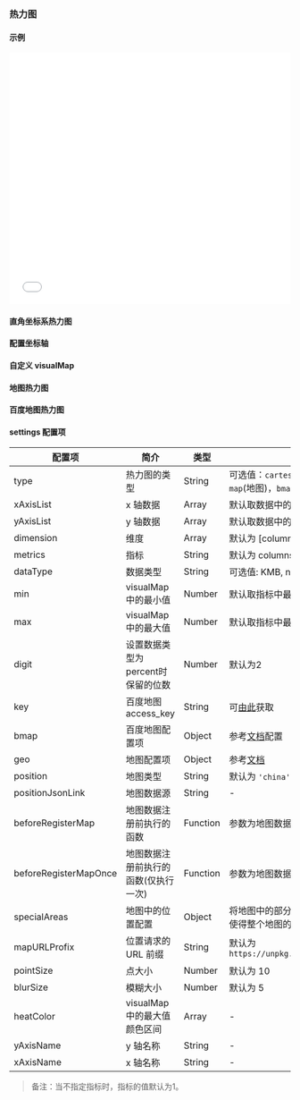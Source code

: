 ### 热力图

#### 示例

<iframe width="100%" height="450" src="//jsfiddle.net/vue_echarts/mfagszmL/embedded/result,html,js/?bodyColor=fff" allowfullscreen="allowfullscreen" frameborder="0"></iframe>

#### 直角坐标系热力图

<vuep template="#cartesian-heatmap"></vuep>

<script v-pre type="text/x-template" id="cartesian-heatmap">
<template>
  <ve-heatmap :data="chartData"></ve-heatmap>
</template>

<script>
  module.exports = {
    created: function () {
      this.chartData = {
        columns: ['时间', '地点', '人数'],
        rows: [
          { '时间': '星期一', '地点': '北京', '人数': 1000 },
          { '时间': '星期二', '地点': '上海', '人数': 400 },
          { '时间': '星期三', '地点': '杭州', '人数': 800 },
          { '时间': '星期二', '地点': '深圳', '人数': 200 },
          { '时间': '星期三', '地点': '长春', '人数': 100 },
          { '时间': '星期五', '地点': '南京', '人数': 300 },
          { '时间': '星期四', '地点': '江苏', '人数': 800 },
          { '时间': '星期一', '地点': '北京', '人数': 700 },
          { '时间': '星期三', '地点': '上海', '人数': 300 },
          { '时间': '星期二', '地点': '杭州', '人数': 500 }
        ]
      }
    }
  }
</script>
</script>

#### 配置坐标轴

<vuep template="#axis-settings"></vuep>

<script v-pre type="text/x-template" id="axis-settings">
<template>
  <ve-heatmap :data="chartData" :settings="chartSettings"></ve-heatmap>
</template>

<script>
  module.exports = {
    created: function () {
      this.chartData = {
        columns: ['时间', '地点', '人数'],
        rows: [
          { '时间': '星期一', '地点': '北京', '人数': 1000 },
          { '时间': '星期二', '地点': '上海', '人数': 400 },
          { '时间': '星期三', '地点': '杭州', '人数': 800 },
          { '时间': '星期二', '地点': '深圳', '人数': 200 },
          { '时间': '星期三', '地点': '长春', '人数': 100 },
          { '时间': '星期五', '地点': '南京', '人数': 300 },
          { '时间': '星期四', '地点': '江苏', '人数': 800 },
          { '时间': '星期三', '地点': '北京', '人数': 700 },
          { '时间': '星期三', '地点': '上海', '人数': 300 },
          { '时间': '星期二', '地点': '杭州', '人数': 500 }
        ]
      },
      this.chartSettings = {
        xAxisList: ['星期一', '星期二', '星期三', '星期四', '星期五', '星期六', '星期日'],
        yAxisList: ['北京', '上海', '杭州', '深圳', '长春', '南京', '江苏']
      }
    }
  }
</script>
</script>

#### 自定义 visualMap

<vuep template="#visualMap-settings"></vuep>

<script v-pre type="text/x-template" id="visualMap-settings">
<template>
  <ve-heatmap :data="chartData" :visual-map="chartVisualMap" :grid="chartGrid"></ve-heatmap>
</template>

<script>
  module.exports = {
    created: function () {
      this.chartData = {
        columns: ['时间', '地点', '人数'],
        rows: [
          { '时间': '星期一', '地点': '北京', '人数': 1000 },
          { '时间': '星期二', '地点': '上海', '人数': 400 },
          { '时间': '星期三', '地点': '杭州', '人数': 800 },
          { '时间': '星期二', '地点': '深圳', '人数': 200 },
          { '时间': '星期三', '地点': '长春', '人数': 100 },
          { '时间': '星期五', '地点': '南京', '人数': 300 },
          { '时间': '星期四', '地点': '江苏', '人数': 800 },
          { '时间': '星期三', '地点': '北京', '人数': 700 },
          { '时间': '星期三', '地点': '上海', '人数': 200 },
          { '时间': '星期二', '地点': '杭州', '人数': 500 }
        ]
      },
      this.chartGrid = {
        right: 100
      }
      this.chartVisualMap = {
        min: 0,
        max: 1500,
        type: 'piecewise',
        right: 0,
        top: '50%'
      }
    }
  }
</script>
</script>

#### 地图热力图

<vuep template="#map-heatmap"></vuep>

<script v-pre type="text/x-template" id="map-heatmap">
<template>
  <ve-heatmap :data="chartData" :settings="chartSettings"></ve-heatmap>
</template>

<script>
  module.exports = {
    created: function () {
      this.chartData = {
        columns: ['lat', 'lng', '人数'],
        rows: [
          { 'lat': 115.892151, 'lng': 28.676493, '人数': 1000 },
          { 'lat': 117.000923, 'lng': 36.675807, '人数': 400 },
          { 'lat': 113.665412, 'lng': 34.757975, '人数': 800 },
          { 'lat': 114.298572, 'lng': 30.584355, '人数': 200 },
          { 'lat': 112.982279, 'lng': 28.19409, '人数': 100 },
          { 'lat': 113.280637, 'lng': 23.125178, '人数': 300 },
          { 'lat': 110.33119, 'lng': 20.031971, '人数': 800 },
          { 'lat': 104.065735, 'lng': 30.659462, '人数': 700 },
          { 'lat': 108.948024, 'lng': 34.263161, '人数': 300 },
          { 'lat': 103.823557, 'lng': 36.058039, '人数': 500 }
        ]
      }
      this.chartSettings = {
        position: 'china',
        type: 'map',
        geo: {
          label: {
            emphasis: {
              show: false
            }
          },
          itemStyle: {
            normal: {
              areaColor: '#323c48',
              borderColor: '#111'
            },
            emphasis: {
              areaColor: '#2a333d'
            }
          }
        }
      }
    }
  }
</script>
</script>


#### 百度地图热力图

<vuep template="#bmap-heatmap"></vuep>

<script v-pre type="text/x-template" id="bmap-heatmap">
<template>
  <ve-heatmap :data="chartData" :settings="chartSettings"></ve-heatmap>
</template>

<script>
  module.exports = {
    created: function () {
      this.chartData = {
        columns: ['lat', 'lng'],
        rows: [
          { 'lat': 120.14322240845, 'lng': 30.236064370321 },
          { 'lat': 120.14301682797, 'lng': 30.236035316745 },
          { 'lat': 120.14138577045, 'lng': 30.236113748704 },
          { 'lat': 120.1400398833, 'lng': 30.235973050702 },
          { 'lat': 120.13893453465, 'lng': 30.23517220446 },
          { 'lat': 120.1382899739, 'lng': 30.234062922977 },
          { 'lat': 120.13265960629, 'lng': 30.231641351722 },
          { 'lat': 120.13170681763, 'lng': 30.229925745619 },
          { 'lat': 120.13119614803, 'lng': 30.228996846637 },
          { 'lat': 120.13023980134, 'lng': 30.228226570416 }
        ]
      }
      this.chartSettings = {
        key: 'oBvDtR6nzWtVchkY4cLHtnah1VVZQKRK',
        bmap: {
          center: [120.14322240845, 30.236064370321],
          zoom: 14,
          roam: true
        },
        type: 'bmap'
      }
    }
  }
</script>
</script>

#### settings 配置项

| 配置项 | 简介 | 类型 | 备注 |
| --- | --- | --- | --- |
| type | 热力图的类型 | String | 可选值：`cartesian`(默认值，直角坐标系), `map`(地图)，`bmap`(百度地图) |
| xAxisList | x 轴数据 | Array | 默认取数据中的数据中的第一维度的数据 |
| yAxisList | y 轴数据 | Array | 默认取数据中的数据中的第二维度的数据 |
| dimension | 维度 | Array | 默认为 [columns[0], columns[1]] |
| metrics | 指标 | String | 默认为 columns[2] |
| dataType | 数据类型 | String | 可选值: KMB, normal, percent |
| min | visualMap 中的最小值 | Number | 默认取指标中最小的数据 |
| max | visualMap 中的最大值 | Number | 默认取指标中最大的数据 |
| digit | 设置数据类型为percent时保留的位数 | Number | 默认为2 |
| key | 百度地图 access_key | String | 可[由此](http://lbsyun.baidu.com/apiconsole/key)获取 |
| bmap | 百度地图配置项 | Object | 参考[文档](https://github.com/ecomfe/echarts/tree/master/extension/bmap#使用)配置 |
| geo |  地图配置项 |  Object | 参考[文档](http://echarts.baidu.com/option.html#geo) |
| position | 地图类型 | String | 默认为 `'china'` |
| positionJsonLink | 地图数据源 | String | - |
| beforeRegisterMap | 地图数据注册前执行的函数 | Function | 参数为地图数据，需返回地图数据 |
| beforeRegisterMapOnce | 地图数据注册前执行的函数(仅执行一次) | Function | 参数为地图数据，需返回地图数据 |
| specialAreas | 地图中的位置配置 | Object | 将地图中的部分区域缩放到合适的位置，可以使得整个地图的显示更加好看, 用法参考[文档](http://echarts.baidu.com/api.html#echarts.registerMap) |
| mapURLProfix | 位置请求的 URL 前缀 | String | 默认为 `https://unpkg.com/echarts@3.6.2/map/json/` |
| pointSize | 点大小 | Number | 默认为 10 |
| blurSize | 模糊大小 | Number | 默认为 5 |
| heatColor | visualMap 中的最大值颜色区间 | Array | - |
| yAxisName | y 轴名称 | String | - |
| xAxisName | x 轴名称 | String | - |

> 备注：当不指定指标时，指标的值默认为1。
